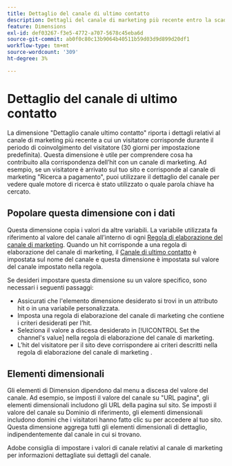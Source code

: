 ```yaml
---
title: Dettaglio del canale di ultimo contatto
description: Dettagli del canale di marketing più recente entro la scadenza del coinvolgimento del visitatore.
feature: Dimensions
exl-id: def03267-f3e5-4772-a707-5678c45eba6d
source-git-commit: ab0f0c80c13b9064b40511b59d03d9d899d20df1
workflow-type: tm+mt
source-wordcount: '309'
ht-degree: 3%

---
```


# Dettaglio del canale di ultimo contatto

La dimensione &quot;Dettaglio canale ultimo contatto&quot; riporta i dettagli relativi al canale di marketing più recente a cui un visitatore corrisponde durante il periodo di coinvolgimento del visitatore (30 giorni per impostazione predefinita). Questa dimensione è utile per comprendere cosa ha contribuito alla corrispondenza dell’hit con un canale di marketing. Ad esempio, se un visitatore è arrivato sul tuo sito e corrisponde al canale di marketing &quot;Ricerca a pagamento&quot;, puoi utilizzare il dettaglio del canale per vedere quale motore di ricerca è stato utilizzato o quale parola chiave ha cercato.

## Popolare questa dimensione con i dati

Questa dimensione copia i valori da altre variabili. La variabile utilizzata fa riferimento al valore del canale all’interno di ogni [Regola di elaborazione del canale di marketing](/help/admin/admin/c-manage-report-suites/c-edit-report-suites/marketing-channels-admin.md). Quando un hit corrisponde a una regola di elaborazione del canale di marketing, il [Canale di ultimo contatto](last-touch-channel.md) è impostata sul nome del canale e questa dimensione è impostata sul valore del canale impostato nella regola.

Se desideri impostare questa dimensione su un valore specifico, sono necessari i seguenti passaggi:

* Assicurati che l&#39;elemento dimensione desiderato si trovi in un attributo hit o in una variabile personalizzata.
* Imposta una regola di elaborazione del canale di marketing che contiene i criteri desiderati per l’hit.
* Seleziona il valore a discesa desiderato in [!UICONTROL Set the channel's value] nella regola di elaborazione del canale di marketing.
* L’hit del visitatore per il sito deve corrispondere ai criteri descritti nella regola di elaborazione del canale di marketing .

## Elementi dimensionali

Gli elementi di Dimension dipendono dal menu a discesa del valore del canale. Ad esempio, se imposti il valore del canale su &quot;URL pagina&quot;, gli elementi dimensionali includono gli URL della pagina sul sito. Se imposti il valore del canale su Dominio di riferimento, gli elementi dimensionali includono domini che i visitatori hanno fatto clic su per accedere al tuo sito. Questa dimensione aggrega tutti gli elementi dimensionali di dettaglio, indipendentemente dal canale in cui si trovano.

Adobe consiglia di impostare i valori di canale relativi al canale di marketing per informazioni dettagliate sui dettagli del canale.
